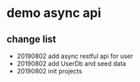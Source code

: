 # demo async api

## change list

- 20190802 add async restful api for user
- 20190802 add UserDb and seed data
- 20190802 init projects